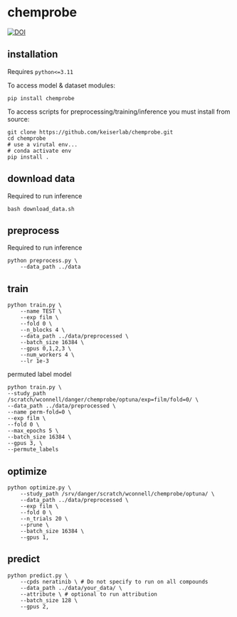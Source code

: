 # chemprobe 
[![DOI](https://zenodo.org/badge/572700822.svg)](https://zenodo.org/doi/10.5281/zenodo.13381833)

## installation
Requires `python<=3.11`

To access model & dataset modules:
```
pip install chemprobe
```
To access scripts for preprocessing/training/inference you must install from source:
```
git clone https://github.com/keiserlab/chemprobe.git
cd chemprobe
# use a virutal env...
# conda activate env
pip install .
```

## download data
Required to run inference
```
bash download_data.sh
```

## preprocess
Required to run inference
```
python preprocess.py \
    --data_path ../data
```

## train
```
python train.py \
    --name TEST \
    --exp film \
    --fold 0 \
    --n_blocks 4 \
    --data_path ../data/preprocessed \
    --batch_size 16384 \
    --gpus 0,1,2,3 \
    --num_workers 4 \
    --lr 1e-3
```

permuted label model
```
python train.py \
--study_path /scratch/wconnell/danger/chemprobe/optuna/exp=film/fold=0/ \
--data_path ../data/preprocessed \
--name perm-fold=0 \
--exp film \
--fold 0 \
--max_epochs 5 \
--batch_size 16384 \
--gpus 3, \
--permute_labels
```

## optimize
```
python optimize.py \
    --study_path /srv/danger/scratch/wconnell/chemprobe/optuna/ \
    --data_path ../data/preprocessed \
    --exp film \
    --fold 0 \
    --n_trials 20 \
    --prune \
    --batch_size 16384 \
    --gpus 1,
```

## predict
```
python predict.py \
    --cpds neratinib \ # Do not specify to run on all compounds
    --data_path ../data/your_data/ \
    --attribute \ # optional to run attribution
    --batch_size 128 \
    --gpus 2,
```
